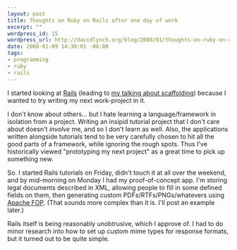 ```yaml
--- 
layout: post
title: Thoughts on Ruby on Rails after one day of work
excerpt: ""
wordpress_id: 15
wordpress_url: http://davidlynch.org/blog/2008/01/thoughts-on-ruby-on-rails-after-one-day-of-work/
date: 2008-01-09 14:30:01 -06:00
tags: 
- programming
- ruby
- rails
---
```

I started looking at <a href="http://www.rubyonrails.org">Rails</a> (leading to <a href="http://davidlynch.org/blog/2008/01/rails-20-scaffolding/">my talking about scaffolding</a>) because I wanted to try writing my next work-project in it.

I don't know about others... but I hate learning a language/framework in isolation from a project.  Writing an insipid tutorial project that I don't care about doesn't <em>involve</em> me, and so I don't learn as well.  Also, the applications written alongside tutorials tend to be very carefully chosen to hit all the good parts of a framework, while ignoring the rough spots.  Thus I've historically viewed "prototyping my next project" as a great time to pick up something new.

So.  I started Rails tutorials on Friday, didn't touch it at all over the weekend, and by mid-morning on Monday I had my proof-of-concept app.  I'm storing legal documents described in XML, allowing people to fill in some defined fields on them, then generating custom PDFs/RTFs/PNGs/whatevers using <a href="http://xmlgraphics.apache.org/fop/">Apache FOP</a>.  (That sounds more complex than it is.  I'll post an example later.)

Rails itself is being reasonably unobtrusive, which I approve of.  I had to do minor research into how to set up custom mime types for response formats, but it turned out to be quite simple.

